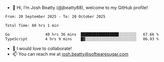 - 👋 Hi, I’m Josh Beatty (@jbeatty88), welcome to my GitHub profile!

<!--START_SECTION:waka-->

```txt
From: 20 September 2025 - To: 20 October 2025

Total Time: 60 hrs 1 min

Go                40 hrs 36 mins  █████████████████░░░░░░░░   67.66 %
TypeScript        4 hrs 9 mins    █▓░░░░░░░░░░░░░░░░░░░░░░░   06.93 %
```

<!--END_SECTION:waka-->

- 💞️ I would love to collaborate!
- 📫 You can reach me at josh.beatty@softwaresugar.com

<!---
jbeatty88/jbeatty88 is a ✨ special ✨ repository because its `README.md` (this file) appears on your GitHub profile.
You can click the Preview link to take a look at your changes.
--->
